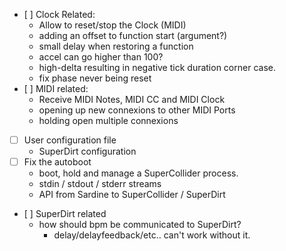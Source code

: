 * [ ] Clock Related:
    * Allow to reset/stop the Clock (MIDI)
    * adding an offset to function start (argument?)
    * small delay when restoring a function
    * accel can go higher than 100?
    * high-delta resulting in negative tick duration corner case.
    * fix phase never being reset
* [ ] MIDI related:
    * Receive MIDI Notes, MIDI CC and MIDI Clock
    * opening up new connexions to other MIDI Ports
    * holding open multiple connexions
* [ ] User configuration file
    * SuperDirt configuration
* [ ] Fix the autoboot
    * boot, hold and manage a SuperCollider process.
    * stdin / stdout / stderr streams
    * API from Sardine to SuperCollider / SuperDirt
* [ ] SuperDirt related
    * how should bpm be communicated to SuperDirt?
        * delay/delayfeedback/etc.. can't work without it.
